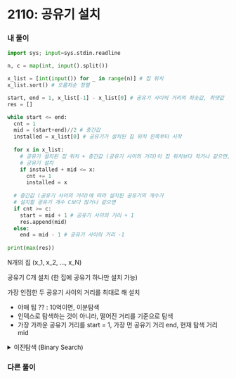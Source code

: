 # 2110: 공유기 설치
### 내 풀이

```python
import sys; input=sys.stdin.readline

n, c = map(int, input().split())

x_list = [int(input()) for _ in range(n)] # 집 위치 
x_list.sort() # 오름차순 정렬

start, end = 1, x_list[-1] - x_list[0] # 공유기 사이의 거리의 최솟값, 최댓값
res = []

while start <= end:
  cnt = 1
  mid = (start+end)//2 # 중간값 
  installed = x_list[0] # 공유기가 설치된 집 위치 왼쪽부터 시작
  
  for x in x_list:
    # 공유기 설치된 집 위치 + 중간값 (공유기 사이의 거리)이 집 위치보다 작거나 같으면,
    # 공유기 설치
    if installed + mid <= x:
      cnt += 1
      installed = x
  
  # 중간값 (공유기 사이의 거리)에 따라 설치된 공유기의 개수가
  # 설치할 공유기 개수 C보다 많거나 같으면
  if cnt >= c:
    start = mid + 1 # 공유기 사이의 거리 + 1
    res.append(mid)
  else:
    end = mid - 1 # 공유기 사이의 거리 -1
    
print(max(res))
```

N개의 집 (x_1, x_2, …, x_N)

공유기 C개 설치 (한 집에 공유기 하나만 설치 가능)

가장 인접한 두 공유기 사이의 거리를 최대로 해 설치

- 야매 팁 ?? : 10억이면, 이분탐색
- 인덱스로 탐색하는 것이 아니라, 떨어진 거리를 기준으로 탐색
- 가장 가까운 공유기 거리를 start = 1, 가장 먼 공유기 거리 end, 현재 탐색 거리 mid

<details>
<summary> 이진탐색 (Binary Search) </summary>

<img src="https://github.com/NewRecsys/Algorithm-Python/assets/88659167/c1cbc0a5-045a-43a7-a440-1e00016b5df7" width="400" height="300">

오름차순 정렬된 배열에서, 원하는 값을 찾는 알고리즘.  
( ✔️ **이분탐색할 때는, 반드시 “오름차순 정렬”되어 있어야함**.)

1. 배열 전체의 중간값을 타깃값과 비교
2. 중간값이 타깃값보다 크면, 앞 부분만 선택
3. 왼쪽 부분의 중간값을 다시 타깃값과 비교
- Divide: 리스트를 두 개의 서브 리스트로 분할
- Conquer:
    - 탐색값 >중간값이면, 뒷 부분의 서브 리스트에서 값을 탐색한다.
    - 탐색값 < 중간값이면, 앞 부분의 서브 리스트에서 값을 탐색한다. 
     
<br>

- [**Python의 이진 탐색 모듈 bisect**](https://school.programmers.co.kr/learn/courses/4008/lessons/13173)

</details>

### 다른 풀이

```python

```

